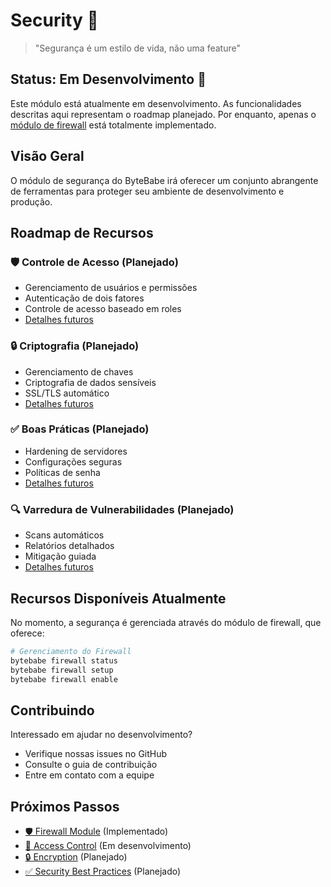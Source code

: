 # Security 🔐

> "Segurança é um estilo de vida, não uma feature"

## Status: Em Desenvolvimento 🚧

Este módulo está atualmente em desenvolvimento. As funcionalidades descritas aqui representam o roadmap planejado. Por enquanto, apenas o [módulo de firewall](firewall-module.md) está totalmente implementado.

## Visão Geral

O módulo de segurança do ByteBabe irá oferecer um conjunto abrangente de ferramentas para proteger seu ambiente de desenvolvimento e produção.

## Roadmap de Recursos

### 🛡️ Controle de Acesso (Planejado)
- Gerenciamento de usuários e permissões
- Autenticação de dois fatores
- Controle de acesso baseado em roles
- [Detalhes futuros](access-control.md)

### 🔒 Criptografia (Planejado)
- Gerenciamento de chaves
- Criptografia de dados sensíveis
- SSL/TLS automático
- [Detalhes futuros](encryption.md)

### ✅ Boas Práticas (Planejado)
- Hardening de servidores
- Configurações seguras
- Políticas de senha
- [Detalhes futuros](security-best-practices.md)

### 🔍 Varredura de Vulnerabilidades (Planejado)
- Scans automáticos
- Relatórios detalhados
- Mitigação guiada
- [Detalhes futuros](vulnerability-scanning.md)

## Recursos Disponíveis Atualmente

No momento, a segurança é gerenciada através do módulo de firewall, que oferece:

```bash
# Gerenciamento do Firewall
bytebabe firewall status
bytebabe firewall setup
bytebabe firewall enable
```

## Contribuindo

Interessado em ajudar no desenvolvimento? 
- Verifique nossas issues no GitHub
- Consulte o guia de contribuição
- Entre em contato com a equipe

## Próximos Passos

- [🛡️ Firewall Module](firewall-module.md) (Implementado)
- [🔑 Access Control](access-control.md) (Em desenvolvimento)
- [🔒 Encryption](encryption.md) (Planejado)
- [✅ Security Best Practices](security-best-practices.md) (Planejado)